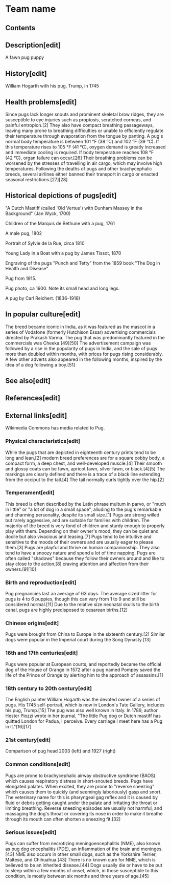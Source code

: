 # Team name
## Contents 
 
## Description[edit] 
  A fawn pug puppy 
## History[edit] 
  William Hogarth with his pug, Trump, in 1745 
## Health problems[edit] 
Since pugs lack longer snouts and prominent skeletal brow ridges, they are susceptible to eye injuries such as proptosis, scratched corneas, and painful entropion.[2] They also have compact breathing passageways, leaving many prone to breathing difficulties or unable to efficiently regulate their temperature through evaporation from the tongue by panting. A pug's normal body temperature is between 101 °F (38 °C) and 102 °F (39 °C). If this temperature rises to 105 °F (41 °C), oxygen demand is greatly increased and immediate cooling is required. If body temperature reaches 108 °F (42 °C), organ failure can occur.[26] Their breathing problems can be worsened by the stresses of travelling in air cargo, which may involve high temperatures. Following the deaths of pugs and other brachycephalic breeds, several airlines either banned their transport in cargo or enacted seasonal restrictions.[27][28]
 
## Historical depictions of pugs[edit] 

		
			
			
"A Dutch Mastiff (called 'Old Vertue') with Dunham Massey in the Background" (Jan Wyck, 1700)

			
		
		
			
			
Children of the Marquis de Béthune with a pug, 1761

			
		
		
			
			
A male pug, 1802

			
		
		
			
			
Portrait of Sylvie de la Rue, circa 1810

			
		
		
			
			
Young Lady in a Boat with a pug by James Tissot, 1870

			
		
		
			
			
Engraving of the pugs "Punch and Tetty" from the 1859 book "The Dog in Health and Disease"

			
		
		
			
			
Pug from 1915.

			
		
		
			
			
Pug photo, ca 1900. Note its small head and long legs.

			
		
		
			
			
A pug by Carl Reichert. (1836–1918)

			
		
 
## In popular culture[edit] 
The breed became iconic in India, as it was featured as the mascot in a series of Vodafone (formerly Hutchison Essar) advertising commercials directed by Prakash Varma. The pug that was predominantly featured in the commercials was Cheeka.[49][50] The advertisement campaign was followed by a rise in the popularity of pugs in India, and the sale of pugs more than doubled within months, with prices for pugs rising considerably. A few other adverts also appeared in the following months, inspired by the idea of a dog following a boy.[51]
 
## See also[edit] 
 
## References[edit] 
 
## External links[edit] 



Wikimedia Commons has media related to Pug.
 
### Physical characteristics[edit] 
While the pugs that are depicted in eighteenth century prints tend to be long and lean,[2] modern breed preferences are for a square cobby body, a compact form, a deep chest, and well-developed muscle.[4] Their smooth and glossy coats can be fawn, apricot fawn, silver fawn, or black.[4][5] The markings are clearly defined and there is a trace of a black line extending from the occiput to the tail.[4] The tail normally curls tightly over the hip.[2]
 
### Temperament[edit] 
This breed is often described by the Latin phrase multum in parvo, or "much in little" or "a lot of dog in a small space", alluding to the pug's remarkable and charming personality, despite its small size.[1] Pugs are strong willed but rarely aggressive, and are suitable for families with children. The majority of the breed is very fond of children and sturdy enough to properly play with them. Depending on their owner's mood, they can be quiet and docile but also vivacious and teasing.[7] Pugs tend to be intuitive and sensitive to the moods of their owners and are usually eager to please them.[3] Pugs are playful and thrive on human companionship. They also tend to have a snoozy nature and spend a lot of time napping. Pugs are often called "shadows" because they follow their owners around and like to stay close to the action,[8] craving attention and affection from their owners.[9][10]
 
### Birth and reproduction[edit] 
Pug pregnancies last an average of 63 days. The average sized litter for pugs is 4 to 6 puppies, though this can vary from 1 to 9 and still be considered normal.[11] Due to the relative size neonatal skulls to the birth canal, pugs are highly predisposed to cesarean births.[12]
 
### Chinese origins[edit] 
Pugs were brought from China to Europe in the sixteenth century.[2] Similar dogs were popular in the Imperial court during the Song Dynasty.[13]
 
### 16th and 17th centuries[edit] 
Pugs were popular at European courts, and reportedly became the official dog of the House of Orange in 1572 after a pug named Pompey saved the life of the Prince of Orange by alerting him to the approach of assassins.[1]
 
### 18th century to 20th century[edit] 
The English painter William Hogarth was the devoted owner of a series of pugs. His 1745 self-portrait, which is now in London's Tate Gallery, includes his pug, Trump.[15] The pug was also well known in Italy. In 1789, author Hester Piozzi wrote in her journal, "The little Pug dog or Dutch mastiff has quitted London for Padua, I perceive. Every carriage I meet here has a Pug in it."[16][17]
 
### 21st century[edit] 
  Comparison of pug head 2003 (left) and 1927 (right) 
### Common conditions[edit] 
Pugs are prone to brachycephalic airway obstructive syndrome (BAOS) which causes respiratory distress in short-snouted breeds. Pugs have elongated palates. When excited, they are prone to "reverse sneezing" which causes them to quickly (and seemingly laboriously) gasp and snort. The veterinary name for this is pharyngeal gag reflex and it is caused by fluid or debris getting caught under the palate and irritating the throat or limiting breathing. Reverse sneezing episodes are usually not harmful, and massaging the dog's throat or covering its nose in order to make it breathe through its mouth can often shorten a sneezing fit.[32]
 
### Serious issues[edit] 
Pugs can suffer from necrotizing meningoencephalitis (NME), also known as pug dog encephalitis (PDE), an inflammation of the brain and meninges.[43] NME also occurs in other small dogs, such as the Yorkshire Terrier, Maltese, and Chihuahua.[43] There is no known cure for NME, which is believed to be an inherited disease.[44] Dogs usually die or have to be put to sleep within a few months of onset, which, in those susceptible to this condition, is mostly between six months and three years of age.[45]
 
